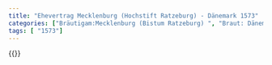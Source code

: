 ```yaml
---
title: "Ehevertrag Mecklenburg (Hochstift Ratzeburg) - Dänemark 1573"
categories: ["Bräutigam:Mecklenburg (Bistum Ratzeburg) ", "Braut: Dänemark", "Eheschließung vollzogen?:Ja", "verschiedenkonfessionelle Ehe?:Nein", "Dynastie Bräutigam:Mecklenburg", "Akteur Bräutigam:Mecklenburg", "Akteur Braut:Oldenburg (Dänemark)", "Textbezug?:nein", "Ständisch?:nein", "Ratifikation?:ja", "Sonstiges?:ja", "Bräutigam:Mecklenburg (Bistum Ratzeburg) ", "Braut: Dänemark"]
tags: [ "1573"]
---
```

<!--more-->
{{<v202>}}
